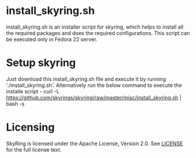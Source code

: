 # install_skyring.sh
install_skyring.sh is an installer script for skyring, which helps to install all the required packages
and does the required configurations. This script can be executed only in Fedora 22 server.

# Setup skyring
Just download this install_skyring.sh file and execute it by running './install_skyring.sh'.
Alternatively run the below command to execute the installe script -
curl -L https://github.com/skyrings/skyring/raw/master/misc/install_skyring.sh | bash -s

# Licensing
SkyRing is licensed under the Apache License, Version 2.0.  See [LICENSE](https://github.com/skyrings/skyring/blob/master/LICENSE) for the full license text.
